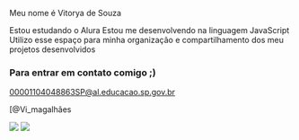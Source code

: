 Meu nome é Vitorya de Souza

Estou estudando o Alura
Estou me desenvolvendo na linguagem JavaScript
Utilizo esse espaço para minha organização e compartilhamento dos meu projetos desenvolvidos

### Para entrar em contato comigo ;)

00001104048863SP@al.educacao.sp.gov.br

[@Vi_magalhães

![](https://media1.tenor.com/m/NCrc5qKHcjsAAAAC/flowers-field.gif)
![](https://media1.tenor.com/m/NCrc5qKHcjsAAAAC/flowers-field.gif)
